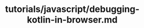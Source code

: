 ---
title: tutorials/javascript/debugging-kotlin-in-browser.md
showAuthorInfo: false
redirect_path: /docs/debugging-kotlin-in-browser
---